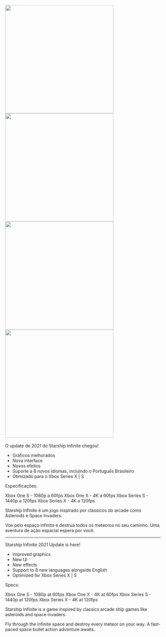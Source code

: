 <div>
  <img src="https://store-images.s-microsoft.com/image/apps.64607.14438494178598345.d7646b17-fb0e-4807-84cb-d64be6a2e740.f39306a3-0d92-41ab-83f3-0d709bcbc2c8" width="350" />
  <img src="https://store-images.s-microsoft.com/image/apps.4233.14438494178598345.d7646b17-fb0e-4807-84cb-d64be6a2e740.260b6241-b06f-4c82-96c3-69290c64e31e" width="350" />
  <img src="https://store-images.s-microsoft.com/image/apps.41205.14438494178598345.d7646b17-fb0e-4807-84cb-d64be6a2e740.8e99e808-e1e8-4aab-9c6b-d7eda1adeb68" width="350" />
  <img src="https://store-images.s-microsoft.com/image/apps.15711.14438494178598345.d7646b17-fb0e-4807-84cb-d64be6a2e740.4aeed384-c29f-4480-a566-f415cf186361" width="350" />
</div>
<br/>
O update de 2021 do Starship Infinite chegou!

- Gráficos melhorados
- Nova interface
- Novos efeitos
- Suporte a 8 novos idiomas, incluindo o Português Brasileiro
- Otimizado para o Xbox Series X | S

Especificações:

Xbox One S - 1080p a 60fps
Xbox One X - 4K a 60fps
Xbox Series S - 1440p a 120fps
Xbox Series X - 4K a 120fps

Starship Infinite é um jogo inspirado por clássicos do arcade como Asteroids e Space Invaders.

Voe pelo espaço infinito e destrua todos os meteoros no seu caminho.
Uma aventura de ação espacial espera por você.

----------------------------------------------------------------------------------------------------

Starship Infinite 2021 Update is here!

- Improved graphics
- New UI
- New effects
- Support to 8 new languages alongside English
- Optimized for Xbox Series X | S

Specs:

Xbox One S - 1080p at 60fps
Xbox One X - 4K at 60fps
Xbox Series S - 1440p at 120fps
Xbox Series X - 4K at 120fps

Starship Infinite is a game inspired by classics arcade ship games like asteroids and space invaders.

Fly through the infinite space and destroy every meteor on your way.
A fast-paced space bullet action adventure awaits.
